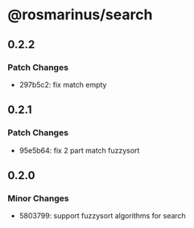 # @rosmarinus/search

## 0.2.2

### Patch Changes

- 297b5c2: fix match empty

## 0.2.1

### Patch Changes

- 95e5b64: fix 2 part match fuzzysort

## 0.2.0

### Minor Changes

- 5803799: support fuzzysort algorithms for search
